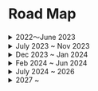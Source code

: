 # Road Map

<details>

<summary>2022～June 2023</summary>



* Announcement of CONET vision and project initiation
* Website construction and release of the first version of the white paper
* Research and Development Achievements:
  * Layer Minus Communication Protocol: A point-to-point anonymous communication protocol based on wallet address routing.
  * CONET Node Main Program: A network data relay program developed based on the Layer Minus protocol.
  * CONET Node Detection Main Program: Node discovery and monitoring program developed based on the Layer Minus protocol.
  * CONET Client Platform: Management of CONET wallet, CONET transfers, and dAPPs invoking API.
  * CONET Client dAPP Applications: BETA version of the CONET privacy browser.

</details>

<details>

<summary>July 2023 ~ Nov 2023</summary>

* Market redefinition, brand repositioning, and content restructuring.
* Website redevelopment and the release of the second version of the white paper.
* Establishment of official social channels: Twitter, Discord, Telegram, Medium.

Research and Development Achievements:

* CONET Protocol: Utilizing blockchain technology and $CONET to create a more resilient CONET network infrastructure. It aims to reward node contributors in an anonymous and fair manner, promoting the development and adoption of the CONET network.
* CONET Client dAPP Applications: Development of client-side CONET proxy for accessing Web2 networks.

</details>

<details>

<summary>Dec 2023 ~ Jan 2024</summary>

* Website redevelopment and the release of the third version of the white paper.
* Launching an ERC-20 token based on Ethereum - $CONET.
* Listing the token on decentralized exchanges and second-tier centralized exchange platforms.
* Opening the first phase for node operators to join and introducing the reward mechanism.
* Establishment of the CONET ecosystem matrix.

</details>

<details>

<summary>Feb 2024 ~ Jun 2024</summary>

* Completion of the distribution of CONET portable mini mining machines.
* Acceptance of purchases for CONET portable mini mining machines.
* Upgrade to the corresponding reward mechanism for the second phase node operators participating in CONET portable mini mining machines.
* Research and development:
  * CONET server-side enterprise-level application package (SDK).
  * CONET client-side internet privacy toolkit (browser, chat software, file sharing/transmission software).
  * BT client.
* Expansion of other network migrations using the CONET network infrastructure.

</details>

<details>

<summary>July 2024 ~ 2026</summary>

* Initiation of the reward mechanism for participants in the third phase of nodes.
* Continued expansion of the Web2 and Web3 market size, focusing on enterprise-level applications for the CONET network.

</details>

<details>

<summary>2027 ~</summary>

Initiation of the reward mechanism for participants in the fourth phase of nodes.

</details>
